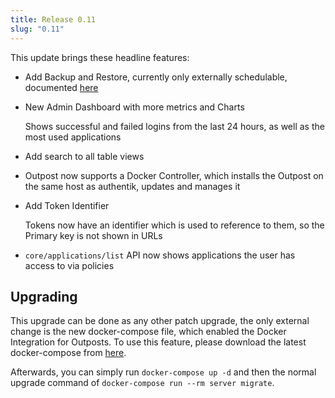 ```yaml
---
title: Release 0.11
slug: "0.11"
---
```


This update brings these headline features:

- Add Backup and Restore, currently only externally schedulable, documented [here](https://github.com/goauthentik/authentik/blob/version-2022.1/website/docs/maintenance/backups/index.md)
- New Admin Dashboard with more metrics and Charts

    Shows successful and failed logins from the last 24 hours, as well as the most used applications

- Add search to all table views
- Outpost now supports a Docker Controller, which installs the Outpost on the same host as authentik, updates and manages it
- Add Token Identifier

    Tokens now have an identifier which is used to reference to them, so the Primary key is not shown in URLs

- `core/applications/list` API now shows applications the user has access to via policies

## Upgrading

This upgrade can be done as any other patch upgrade, the only external change is the new docker-compose file, which enabled the Docker Integration for Outposts. To use this feature, please download the latest docker-compose from [here](https://goauthentik.io/docker-compose.yml).

Afterwards, you can simply run `docker-compose up -d` and then the normal upgrade command of `docker-compose run --rm server migrate`.
